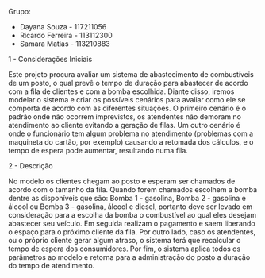 Grupo: 
- Dayana Souza - 117211056
- Ricardo Ferreira - 113112300
- Samara Matias - 113210883

1 - Considerações Iniciais 

Este projeto procura avaliar um sistema de abastecimento de combustíveis de um posto, o qual prevê o tempo de duração
para abastecer de acordo com a fila de clientes e com a bomba escolhida.
Diante disso, iremos modelar o sistema e criar os possíveis cenários para avaliar como ele se comporta de acordo com 
as diferentes situações. O primeiro cenário é o padrão onde não ocorrem imprevistos, os atendentes não demoram no 
atendimento ao cliente evitando a geração de filas. Um outro cenário é onde o funcionário tem algum problema no atendimento
(problemas com a maquineta do cartão, por exemplo) causando a retomada dos cálculos, e o tempo de espera pode aumentar, 
resultando numa fila. 

2 - Descrição

No modelo os clientes chegam ao posto e esperam ser chamados de acordo com o tamanho da fila. Quando forem chamados escolhem
a bomba dentre as disponíveis que são: Bomba 1 - gasolina, Bomba 2 - gasolina e álcool ou Bomba 3 - gasolina, álcool e diesel,
portanto deve ser levado em consideração para a escolha da bomba o combustível ao qual eles desejam abastecer seu veículo. 
Em seguida realizam o pagamento e saem liberando o espaço para o próximo cliente da fila. Por outro lado, caso os atendentes,
ou o próprio cliente gerar algum atraso, o sistema terá que recalcular o tempo de espera dos consumidores. Por fim, o sistema
aplica todos os parâmetros ao modelo e retorna para a administração do posto a duração do tempo de atendimento. 	




